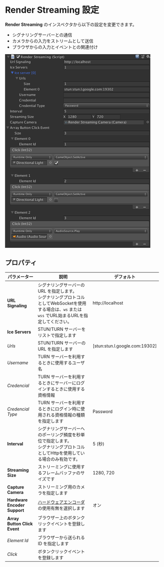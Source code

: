 # Render Streaming 設定

**Render Streaming** のインスペクタから以下の設定を変更できます。

- シグナリングサーバーとの通信
- カメラからの入力をストリームとして送信
- ブラウザからの入力とイベントとの関連付け

![Render Streaming backend](../images/renderstreaming_inspector.png)

## プロパティ

| パラメーター                   | 説明                                                                       | デフォルト                        |
| ---------------------------- | -------------------------------------------------------------------        | ------------------------------- |
| **URL Signaling**            | シグナリングサーバーの URL を指定します。<br>シグナリングプロトコルとしてWebSocketを使用する場合は、`ws` または `wss` でURL始まるURLを指定してください。| http://localhost                |
| **Ice Servers**              | STUN/TURN サーバーをリストで指定します                                         |                                 |
| *Urls*                       | STUN/TURN サーバーの URL を指定します                                         | [stun:stun.l.google.com:19302\] |
| *Username*                   | TURN サーバーを利用するときに使用するユーザ名                                    |                                 |
| *Credencial*                 | TURN サーバーを利用するときにサーバーにログインするときに使用する資格情報            |                                 |
| *Credencial Type*            | TURN サーバーを利用するときにログイン時に使用される資格情報の種類を指定します        | Password                        |
| **Interval**                 | シグナリングサーバーへのポーリング頻度を秒単位で指定します。<br>シグナリングプロトコルとしてHttpを使用している場合のみ有効です。　| 5 (秒)                           |
| **Streaming Size**           | ストリーミングに使用するフレームバッファのサイズです                              | 1280, 720                       |
| **Capture Camera**           | ストリーミング用のカメラを指定します                                            |                                 |
| **Hardware Encoder Support** | [ハードウェアエンコーダ](index.html#ハードウェアエンコーダー) の使用有無を選択します | オン                            |
| **Array Button Click Event** | ブラウザー上のボタンクリックイベントを登録します                                  |                                 |
| *Element Id*                 | ブラウザーから送られる ID を指定します                                          |                                 |
| *Click*                      | ボタンクリックイベントを登録します                                              |                                 |